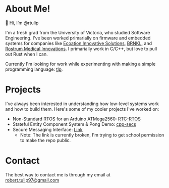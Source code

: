 # About Me!
👋 Hi, I’m @rtulip

I'm a fresh grad from the University of Victoria, who studied Software Engineering. I've been worked primarially on firmware and embedded systems for companies like [Ecoation Innovative Solutions](https://www.ecoation.com/), [BRNKL](https://www.brnkl.io/), and [Rostrum Medical Innovations](https://www.rostrummedical.com/). I primarially work in C/C++, but love to pull out Rust when I can.

Currently I'm looking for work while experimenting with making a simple programming language: [tlp](https://github.com/rtulip/tlp).

# Projects
I've always been interested in understanding how low-level systems work and how to build them. Here's some of my cooler projects I've worked on:
* Non-Standard RTOS for an Arduino ATMega2560: [RTC-RTOS](https://github.com/rtulip/RTC-RTOS)
* Stateful Entity Component System & Pong Demo: [cpp-secs](https://github.com/rtulip/cpp-secs)
* Secure Messaging Interface: [Link](https://gitlab.csc.uvic.ca/courses/2021091/SENG360/teams/group-24/group24assignment3)
    * Note: The link is currently broken, I'm trying to get school permission to make the repo public.     

# Contact
The best way to contact me is through my email at <robert.tulip97@gmail.com>

<!---
rtulip/rtulip is a ✨ special ✨ repository because its `README.md` (this file) appears on your GitHub profile.
You can click the Preview link to take a look at your changes.
--->
